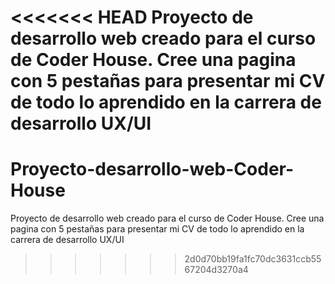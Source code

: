 <<<<<<< HEAD
Proyecto de desarrollo web creado para el curso de Coder House.
Cree una pagina con 5 pestañas para presentar mi CV de todo lo aprendido en la carrera de desarrollo UX/UI
=======
# Proyecto-desarrollo-web-Coder-House
Proyecto de desarrollo web creado para el curso de Coder House.
Cree una pagina con 5 pestañas para presentar mi CV de todo lo aprendido en la carrera de desarrollo UX/UI
>>>>>>> 2d0d70bb19fa1fc70dc3631ccb5567204d3270a4
